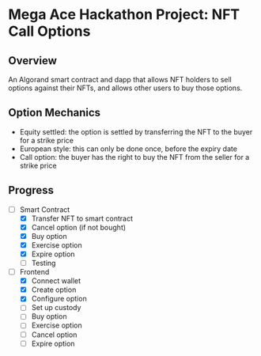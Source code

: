 # Mega Ace Hackathon Project: NFT Call Options

## Overview

An Algorand smart contract and dapp that allows NFT holders to sell options against their NFTs, and allows other users to buy those options.

## Option Mechanics

- Equity settled: the option is settled by transferring the NFT to the buyer for a strike price
- European style: this can only be done once, before the expiry date
- Call option: the buyer has the right to buy the NFT from the seller for a strike price

## Progress

- [ ] Smart Contract
  - [x] Transfer NFT to smart contract
  - [x] Cancel option (if not bought)
  - [x] Buy option
  - [x] Exercise option
  - [x] Expire option
  - [ ] Testing
- [ ] Frontend
  - [x] Connect wallet
  - [x] Create option
  - [x] Configure option
  - [ ] Set up custody
  - [ ] Buy option
  - [ ] Exercise option
  - [ ] Cancel option
  - [ ] Expire option
